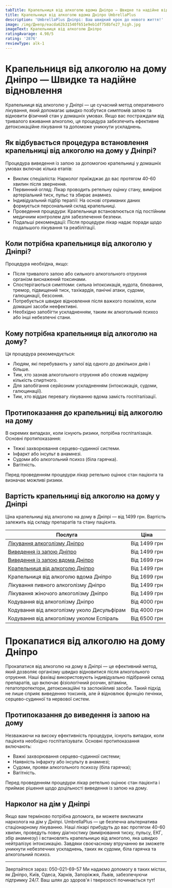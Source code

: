 ```yaml
---
tabTitle: Крапельниця від алкоголю вдома Дніпро — Швидке та надійне відновлення
title: Крапельниця від алкоголю вдома Дніпро UmbrellaPlus
description: 'UmbrellaPlus Дніпрі: Ваш швидкий крок до нового життя!'
image: /img/Днепр/eacda62b31540f651e9eb1df758bfe27_high.jpg
imageText: Крапельниця від алкоголю Дніпро
ratingAvarage: 4.98/5
rating: '2876'
reviewType: alk-1
---
```


# Крапельниця від алкоголю на дому Дніпро — Швидке та надійне відновлення

Крапельниця від алкоголю у Дніпрі — це сучасний метод оперативного лікування, який допомагає швидко позбутися симптомів запою та відновити фізичний стан у домашніх умовах. Якщо вас постраждали від тривалого вживання алкоголю, ця процедура забезпечить ефективне детоксикаційне лікування та допоможе уникнути ускладнень.

## Як відбувається процедура встановлення крапельниці від алкоголю на дому у Дніпрі?

Процедура виведення із запою за допомогою крапельниці у домашніх умовах включає кілька етапів:

* Виклик спеціаліста: Нарколо­г приїжджає до вас протягом 40-60 хвилин після звернення.
* Первинний огляд: Лікар проводить ретельну оцінку стану, вимірює артеріальний тиск, пульс та збирає анамнез.
* Індивідуальний підбір терапії: На основі отриманих даних формується персональний склад крапельниці.
* Проведення процедури: Крапельниця встановлюється під постійним медичним контролем для забезпечення безпеки.
* Подальші рекомендації: Після процедури лікар надає поради щодо подальшого лікування та реабілітації.

## Коли потрібна крапельниця від алкоголю у Дніпрі?

Процедура необхідна, якщо:

* Після тривалого запою або сильного алкогольного отруєння організм виснажений токсинами.
* Спостерігаються симптоми: сильна інтоксикація, нудота, блювання, тремор, підвищений тиск, тахікардія, панічні атаки, судоми, галюцинації, безсоння.
* Потребується швидке відновлення після важкого похмілля, коли домашні засоби неефективні.
* Необхідно запобігти ускладненням, таким як алкогольний психоз або інші небезпечні стани.

## Кому потрібна крапельниця від алкоголю на дому?

Ця процедура рекомендується:

* Людям, які перебувають у запої від одного до декількох днів і більше.
* Тим, хто зазнав алкогольного отруєння або спожив надмірну кількість спиртного.
* Для запобігання серйозним ускладненням (інтоксикація, судоми, галюцинації).
* Тим, хто віддає перевагу лікуванню вдома замість госпіталізації.

## Протипоказання до крапельниці від алкоголю на дому

В окремих випадках, коли існують ризики, потрібна госпіталізація. Основні протипоказання:

* Тяжкі захворювання серцево-судинної системи.
* Інфаркт або інсульт в анамнезі.
* Судоми або алкогольний психоз (біла гарячка).
* Вагітність.

Перед проведенням процедури лікар ретельно оцінює стан пацієнта та визначає можливі ризики.

## Вартість крапельниці від алкоголю на дому у Дніпрі

Ціна крапельниці від алкоголю на дому в Дніпрі — від 1499 грн. Вартість залежить від складу препаратів та стану пацієнта.

| Послуга                                                                                                    | Ціна         |
| ---------------------------------------------------------------------------------------------------------- | ------------ |
| [Лікування алкоголізму Дніпро](https://umbrella-plus.com.ua/uk/dnepr/lechenie-alkogolizma-dnepr-ua/)       | Від 1499 грн |
| [Виведення із запою Дніпро](https://umbrella-plus.com.ua/uk/dnepr/vivod-iz-zapoia-dnepr-ua/)               | Від 1499 грн |
| [Виведення із запою вдома Дніпро](https://umbrella-plus.com.ua/uk/dnepr/vivod-iz-zapoia-na-domy-dnepr-ua/) | Від 1699 грн |
| [Крапельниця від алкоголю Дніпро](https://umbrella-plus.com.ua/uk/dnepr/kapelnica_ot_alkogola_dnepr/)      | Від 1499 грн |
| Крапельниця від алкоголю вдома Дніпро                                                                      | Від 1699 грн |
| Лікування пивного алкоголізму Дніпро                                                                       | Від 1499 грн |
| Лікування жіночого алкоголізму Дніпро                                                                      | Від 1499 грн |
| Кодування від алкоголізму Дніпро                                                                           | Від 4000 грн |
| Кодування від алкоголізму уколо Дисульфірам                                                                | Від 4000 грн |
| Кодування від алкоголізму уколом Еспіраль                                                                  | Від 6500 грн |

# Прокапатися від алкоголю на дому Дніпро

Прокапатися від алкоголю на дому в Дніпрі — це ефективний метод, який дозволяє організму швидко відновитися після алкогольного отруєння. Наші фахівці використовують індивідуально підібраний склад препаратів, що включає фізіологічний розчин, вітаміни, гепатопротектори, детоксикаційні та заспокійливі засоби. Такий підхід не лише сприяє виведенню токсинів, але й відновлює функцію печінки, серцево-судинної та нервової систем.

## Протипоказання до виведення із запою на дому

Незважаючи на високу ефективність процедури, існують випадки, коли пацієнта необхідно госпіталізувати. Основні протипоказання включають:

* Важкі захворювання серцево-судинної системи;
* Наявність інфаркту або інсульту в анамнезі;
* Судоми, прояви алкогольного психозу (біла гарячка);
* Вагітність.

Перед проведенням процедури лікар ретельно оцінює стан пацієнта і приймає рішення щодо доцільності виведення із запою на дому.

## Нарколог на дім у Дніпрі

Якщо вам терміново потрібна допомога, ви можете викликати нарколога на дім у Дніпрі. UmbrellaPlus — це безпечна альтернатива стаціонарному лікуванню. Наші лікарі прибудуть до вас протягом 40-60 хвилин, проведуть повну діагностику (вимірювання тиску, пульсу, ЕКГ, збір анамнезу) і встановлять крапельницю від алкоголю, яка швидко нейтралізує інтоксикацію. Завдяки своєчасному втручанню ви зможете уникнути небезпечних ускладнень, таких як судоми, біла гарячка та алкогольний психоз.

***

Звертайтеся зараз: 050-021-69-57
Ми надаємо допомогу в таких містах, як Дніпро, Київ, Одеса, Харків, Запоріжжя, Львів, забезпечуючи підтримку 24/7. Ваш шлях до здоров'я і тверезості починається тут!
